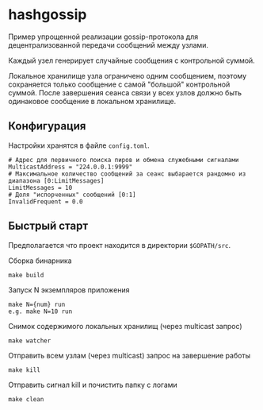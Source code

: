# hashgossip

Пример упрощенной реализации gossip-протокола для децентрализованной передачи сообщений между узлами.

Каждый узел генерирует случайные сообщения с контрольной суммой.

Локальное хранилище узла ограничено одним сообщением, поэтому сохраняется только сообщение с самой "большой" контрольной суммой. После завершения сеанса связи у всех узлов должно быть одинаковое сообщение в локальном хранилище.

## Конфигурация
Настройки хранятся в файле `config.toml`.

    # Адрес для первичного поиска пиров и обмена служебными сигналами
    MulticastAddress = "224.0.0.1:9999"
    # Максимальное количество сообщений за сеанс выбарается рандомно из диапазона [0:LimitMessages]
    LimitMessages = 10
    # Доля "испорченных" сообщений [0:1]
    InvalidFrequent = 0.0

## Быстрый старт
Предполагается что проект находится в директории `$GOPATH/src`.

Сборка бинарника

	make build

Запуск N экземпляров приложения	 
	          
	make N={num} run
	e.g. make N=10 run

Снимок содержимого локальных хранилищ (через multicast запрос) 
    
    make watcher
    
Отправить всем узлам (через multicast) запрос на завершение работы
	
	make kill

Отправить сигнал kill и почистить папку с логами

	make clean
	
